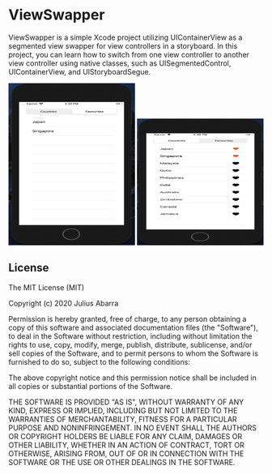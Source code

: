 # ViewSwapper

ViewSwapper is a simple Xcode project utilizing UIContainerView as a segmented view swapper for view controllers in a storyboard. In this project, you can learn how to switch from one view controller to another view controller using native classes, such as UISegmentedControl, UIContainerView, and UIStoryboardSegue.

<img src="https://github.com/iamjcabarra/ViewSwapper/blob/master/Screenshot_001.png" width="250" height="320"> <img src="https://github.com/iamjcabarra/ViewSwapper/blob/master/Screenshot_002.png" width="250" height="250">

## License

The MIT License (MIT)

Copyright (c) 2020 Julius Abarra

Permission is hereby granted, free of charge, to any person obtaining a copy
of this software and associated documentation files (the "Software"), to deal
in the Software without restriction, including without limitation the rights
to use, copy, modify, merge, publish, distribute, sublicense, and/or sell
copies of the Software, and to permit persons to whom the Software is
furnished to do so, subject to the following conditions:

The above copyright notice and this permission notice shall be included in all
copies or substantial portions of the Software.

THE SOFTWARE IS PROVIDED "AS IS", WITHOUT WARRANTY OF ANY KIND, EXPRESS OR
IMPLIED, INCLUDING BUT NOT LIMITED TO THE WARRANTIES OF MERCHANTABILITY,
FITNESS FOR A PARTICULAR PURPOSE AND NONINFRINGEMENT. IN NO EVENT SHALL THE
AUTHORS OR COPYRIGHT HOLDERS BE LIABLE FOR ANY CLAIM, DAMAGES OR OTHER
LIABILITY, WHETHER IN AN ACTION OF CONTRACT, TORT OR OTHERWISE, ARISING FROM,
OUT OF OR IN CONNECTION WITH THE SOFTWARE OR THE USE OR OTHER DEALINGS IN THE
SOFTWARE.
